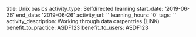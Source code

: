title: Unix basics
activity_type: Selfdirected learning
start_date: '2019-06-26'
end_date: '2019-06-26'
activity_url: ''
learning_hours: '0'
tags: ''
activity_description: Working through data carpentries (LINK)
benefit_to_practice: ASDF123
benefit_to_users: ASDF123
